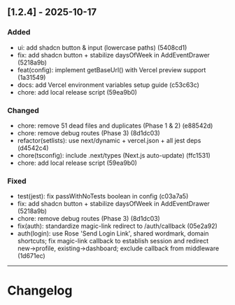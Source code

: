 ## [1.2.4] - 2025-10-17

### Added
- ui: add shadcn button & input (lowercase paths) (5408cd1)
- fix: add shadcn button + stabilize daysOfWeek in AddEventDrawer (5218a9b)
- feat(config): implement getBaseUrl() with Vercel preview support (1a31549)
- docs: add Vercel environment variables setup guide (c53c63c)
- chore: add local release script (59ea9b0)

### Changed
- chore: remove 51 dead files and duplicates (Phase 1 & 2) (e88542d)
- chore: remove debug routes (Phase 3) (8d1dc03)
- refactor(setlists): use next/dynamic + vercel.json + all jest deps (d4542c4)
- chore(tsconfig): include .next/types (Next.js auto-update) (ffc1531)
- chore: add local release script (59ea9b0)

### Fixed
- test(jest): fix passWithNoTests boolean in config (c03a7a5)
- fix: add shadcn button + stabilize daysOfWeek in AddEventDrawer (5218a9b)
- chore: remove debug routes (Phase 3) (8d1dc03)
- fix(auth): standardize magic-link redirect to /auth/callback (05e2a92)
- auth(login): use Rose 'Send Login Link', shared wordmark, domain shortcuts; fix magic-link callback to establish session and redirect new→profile, existing→dashboard; exclude callback from middleware (1d671ec)

---

# Changelog

